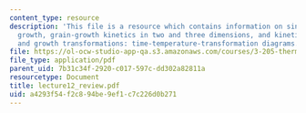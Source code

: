 ```yaml
---
content_type: resource
description: 'This file is a resource which contains information on sintering, grain
  growth, grain-growth kinetics in two and three dimensions, and kinetics of nucleation
  and growth transformations: time-temperature-transformation diagrams.'
file: https://ol-ocw-studio-app-qa.s3.amazonaws.com/courses/3-205-thermodynamics-and-kinetics-of-materials-fall-2006/a4293f54f2c894be9ef1c7c226d0b271_lecture12_review.pdf
file_type: application/pdf
parent_uid: 7b31c34f-2920-c017-597c-dd302a82811a
resourcetype: Document
title: lecture12_review.pdf
uid: a4293f54-f2c8-94be-9ef1-c7c226d0b271
---
```

